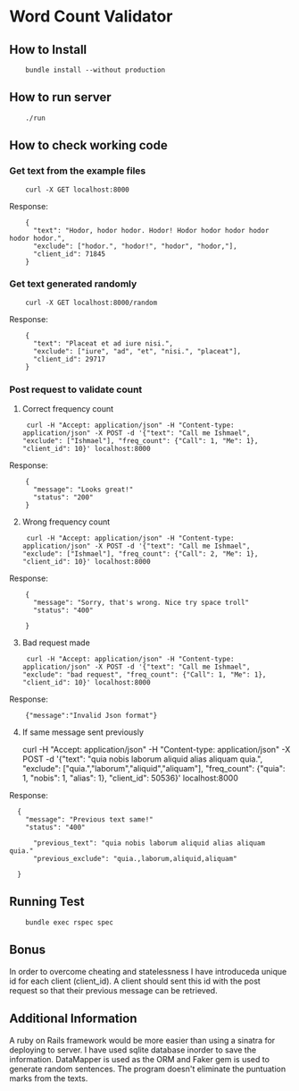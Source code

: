 # Word Count Validator

## How to Install

        bundle install --without production


## How to run server

        ./run

## How to check working code

### Get text from the example files

        curl -X GET localhost:8000

Response:

        {
          "text": "Hodor, hodor hodor. Hodor! Hodor hodor hodor hodor hodor hodor.",
          "exclude": ["hodor.", "hodor!", "hodor", "hodor,"],
          "client_id": 71845
        }

### Get text generated randomly

        curl -X GET localhost:8000/random

Response:

        {
          "text": "Placeat et ad iure nisi.",
          "exclude": ["iure", "ad", "et", "nisi.", "placeat"],
          "client_id": 29717
        }

### Post request to validate count

1. Correct frequency count

        curl -H "Accept: application/json" -H "Content-type: application/json" -X POST -d '{"text": "Call me Ishmael", "exclude": ["Ishmael"], "freq_count": {"Call": 1, "Me": 1}, "client_id": 10}' localhost:8000

Response:

        {
          "message": "Looks great!"
          "status": "200" 
        }

2. Wrong frequency count

        curl -H "Accept: application/json" -H "Content-type: application/json" -X POST -d '{"text": "Call me Ishmael", "exclude": ["Ishmael"], "freq_count": {"Call": 2, "Me": 1}, "client_id": 10}' localhost:8000

Response:

        {
          "message": "Sorry, that's wrong. Nice try space troll"
          "status": "400"
          
        }
        
3. Bad request made

        curl -H "Accept: application/json" -H "Content-type: application/json" -X POST -d '{"text": "Call me Ishmael", "exclude": "bad request", "freq_count": {"Call": 1, "Me": 1}, "client_id": 10}' localhost:8000

Response:

        {"message":"Invalid Json format"}

4. If same message sent previously

      curl -H "Accept: application/json" -H "Content-type: application/json" -X POST -d '{"text": "quia nobis laborum aliquid alias aliquam quia.", "exclude": ["quia.","laborum","aliquid","aliquam"], "freq_count": {"quia": 1, "nobis": 1, "alias": 1}, "client_id": 50536}' localhost:8000

Response:

      {
        "message": "Previous text same!"
        "status": "400"
        
          "previous_text": "quia nobis laborum aliquid alias aliquam quia."
          "previous_exclude": "quia.,laborum,aliquid,aliquam"
        
      }
      
## Running Test

        bundle exec rspec spec

## Bonus

In order to overcome cheating and statelessness I have introduceda unique id for each client (client_id). A client should sent this id with the post request so that their previous message can be retrieved.


## Additional Information

A ruby on Rails framework would be more easier than using a sinatra for deploying to server. I have used sqlite database inorder to save the information. DataMapper is used as the ORM and Faker gem is used to generate random sentences. The program doesn't eliminate the puntuation marks from the texts.

